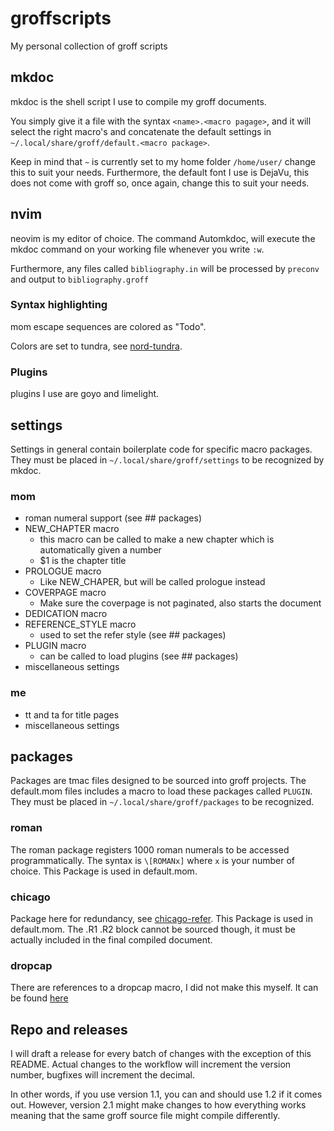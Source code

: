 # groffscripts
My personal collection of groff scripts

## mkdoc
mkdoc is the shell script I use to compile my groff documents.

You simply give it a file with the syntax `<name>.<macro pagage>`, and it will select the right macro's and concatenate the default settings in `~/.local/share/groff/default.<macro package>`.

Keep in mind that `~` is currently set to my home folder `/home/user/` change this to suit your needs.
Furthermore, the default font I use is DejaVu, this does not come with groff so, once again, change this to suit your needs.

## nvim
neovim is my editor of choice.
The command Automkdoc, will execute the mkdoc command on your working file whenever you write `:w`.

Furthermore, any files called `bibliography.in` will be processed by `preconv` and output to `bibliography.groff`

### Syntax highlighting
mom escape sequences are colored as "Todo".

Colors are set to tundra, see [nord-tundra](https://github.com/user18130814200115-2/nordtheme_tundra).

### Plugins
plugins I use are goyo and limelight.

## settings
Settings in general contain boilerplate code for specific macro packages.
They must be placed in `~/.local/share/groff/settings` to be recognized by mkdoc.
### mom
- roman numeral support (see ## packages)
- NEW_CHAPTER macro
  + this macro can be called to make a new chapter which is automatically given a number
  + $1 is the chapter title
- PROLOGUE macro
  + Like NEW_CHAPER, but will be called prologue instead
- COVERPAGE macro
  + Make sure the coverpage is not paginated, also starts the document
- DEDICATION macro
- REFERENCE_STYLE macro
  + used to set the refer style (see ## packages)
- PLUGIN macro
  + can be called to load plugins (see ## packages)
- miscellaneous settings

### me
- tt and ta for title pages
- miscellaneous settings

## packages
Packages are tmac files designed to be sourced into groff projects.
The default.mom files includes a macro to load these packages called `PLUGIN`.
They must be placed in `~/.local/share/groff/packages` to be recognized.

### roman
The roman package registers 1000 roman numerals to be accessed programmatically.
The syntax is `\[ROMANx]` where `x` is your number of choice.
This Package is used in default.mom.

### chicago
Package here for redundancy, see [chicago-refer](https://github.com/user18130814200115-2/chicago-refer).
This Package is used in default.mom.
The .R1 .R2 block cannot be sourced though, it must be actually included in the final compiled document.

### dropcap
There are references to a dropcap macro, I did not make this myself.
It can be found [here](https://lists.gnu.org/archive/html/groff/2005-03/msg00133.html)

## Repo and releases
I will draft a release for every batch of changes with the exception of this README.
Actual changes to the workflow will increment the version number, bugfixes will increment the decimal.

In other words, if you use version 1.1, you can and should use 1.2 if it comes out.
However, version 2.1 might make changes to how everything works meaning that the same groff source file might compile differently.
